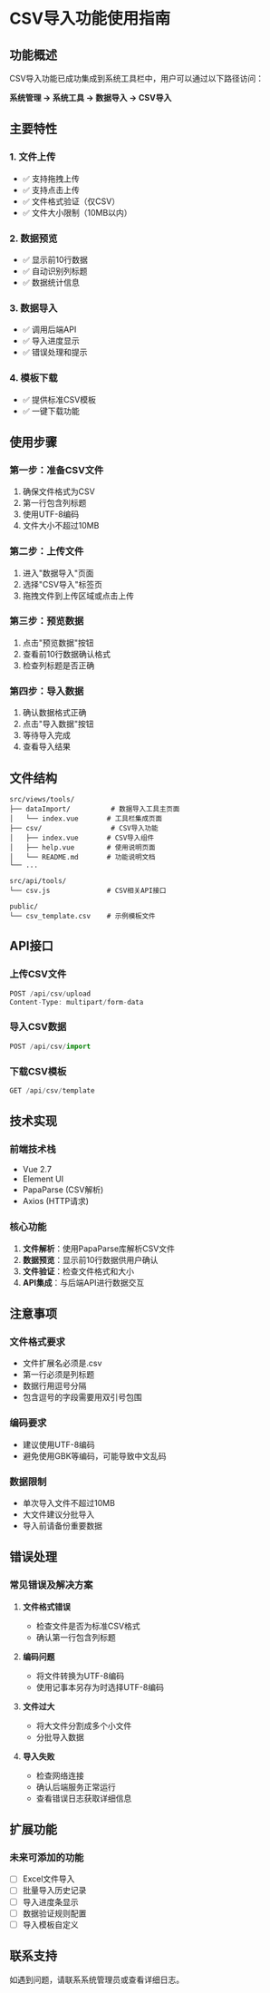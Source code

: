 # CSV导入功能使用指南

## 功能概述

CSV导入功能已成功集成到系统工具栏中，用户可以通过以下路径访问：

**系统管理 → 系统工具 → 数据导入 → CSV导入**

## 主要特性

### 1. 文件上传
- ✅ 支持拖拽上传
- ✅ 支持点击上传
- ✅ 文件格式验证（仅CSV）
- ✅ 文件大小限制（10MB以内）

### 2. 数据预览
- ✅ 显示前10行数据
- ✅ 自动识别列标题
- ✅ 数据统计信息

### 3. 数据导入
- ✅ 调用后端API
- ✅ 导入进度显示
- ✅ 错误处理和提示

### 4. 模板下载
- ✅ 提供标准CSV模板
- ✅ 一键下载功能

## 使用步骤

### 第一步：准备CSV文件
1. 确保文件格式为CSV
2. 第一行包含列标题
3. 使用UTF-8编码
4. 文件大小不超过10MB

### 第二步：上传文件
1. 进入"数据导入"页面
2. 选择"CSV导入"标签页
3. 拖拽文件到上传区域或点击上传

### 第三步：预览数据
1. 点击"预览数据"按钮
2. 查看前10行数据确认格式
3. 检查列标题是否正确

### 第四步：导入数据
1. 确认数据格式正确
2. 点击"导入数据"按钮
3. 等待导入完成
4. 查看导入结果

## 文件结构

```
src/views/tools/
├── dataImport/          # 数据导入工具主页面
│   └── index.vue       # 工具栏集成页面
├── csv/                 # CSV导入功能
│   ├── index.vue       # CSV导入组件
│   ├── help.vue        # 使用说明页面
│   └── README.md       # 功能说明文档
└── ...

src/api/tools/
└── csv.js              # CSV相关API接口

public/
└── csv_template.csv    # 示例模板文件
```

## API接口

### 上传CSV文件
```javascript
POST /api/csv/upload
Content-Type: multipart/form-data
```

### 导入CSV数据
```javascript
POST /api/csv/import
```

### 下载CSV模板
```javascript
GET /api/csv/template
```

## 技术实现

### 前端技术栈
- Vue 2.7
- Element UI
- PapaParse (CSV解析)
- Axios (HTTP请求)

### 核心功能
1. **文件解析**：使用PapaParse库解析CSV文件
2. **数据预览**：显示前10行数据供用户确认
3. **文件验证**：检查文件格式和大小
4. **API集成**：与后端API进行数据交互

## 注意事项

### 文件格式要求
- 文件扩展名必须是.csv
- 第一行必须是列标题
- 数据行用逗号分隔
- 包含逗号的字段需要用双引号包围

### 编码要求
- 建议使用UTF-8编码
- 避免使用GBK等编码，可能导致中文乱码

### 数据限制
- 单次导入文件不超过10MB
- 大文件建议分批导入
- 导入前请备份重要数据

## 错误处理

### 常见错误及解决方案

1. **文件格式错误**
   - 检查文件是否为标准CSV格式
   - 确认第一行包含列标题

2. **编码问题**
   - 将文件转换为UTF-8编码
   - 使用记事本另存为时选择UTF-8编码

3. **文件过大**
   - 将大文件分割成多个小文件
   - 分批导入数据

4. **导入失败**
   - 检查网络连接
   - 确认后端服务正常运行
   - 查看错误日志获取详细信息

## 扩展功能

### 未来可添加的功能
- [ ] Excel文件导入
- [ ] 批量导入历史记录
- [ ] 导入进度条显示
- [ ] 数据验证规则配置
- [ ] 导入模板自定义

## 联系支持

如遇到问题，请联系系统管理员或查看详细日志。 